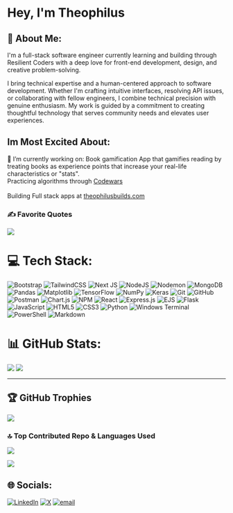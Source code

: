 # Hey, I'm Theophilus

## 💫 About Me: 
I'm a full-stack software engineer currently learning and building through Resilient Coders with a deep love for front-end development, design, and creative problem-solving.

I bring technical expertise and a human-centered approach to software development. Whether I'm crafting intuitive interfaces, resolving API issues, or collaborating with fellow engineers, I combine technical precision with genuine enthusiasm. My work is guided by a commitment to creating thoughtful technology that serves community needs and elevates user experiences.

## Im Most Excited About:
🔭 I’m currently working on: Book gamification App that gamifies reading by treating books as experience points that increase your real-life characteristics or "stats".
<br>Practicing algorithms through [Codewars](https://github.com/TheophilusNdukwe/On-The-Third-Day-Codewars)</br>
<br>Building Full stack apps at [theophilusbuilds.com](http://theophilusbuilds.com)<br>


### ✍️ Favorite Quotes
![](https://quotes-github-readme.vercel.app/api?type=horizontal&theme=radical)




# 💻 Tech Stack:
![Bootstrap](https://img.shields.io/badge/bootstrap-%238511FA.svg?style=for-the-badge&logo=bootstrap&logoColor=white) ![TailwindCSS](https://img.shields.io/badge/tailwindcss-%2338B2AC.svg?style=for-the-badge&logo=tailwind-css&logoColor=white) ![Next JS](https://img.shields.io/badge/Next-black?style=for-the-badge&logo=next.js&logoColor=white) ![NodeJS](https://img.shields.io/badge/node.js-6DA55F?style=for-the-badge&logo=node.js&logoColor=white) ![Nodemon](https://img.shields.io/badge/NODEMON-%23323330.svg?style=for-the-badge&logo=nodemon&logoColor=%BBDEAD) ![MongoDB](https://img.shields.io/badge/MongoDB-%234ea94b.svg?style=for-the-badge&logo=mongodb&logoColor=white) ![Pandas](https://img.shields.io/badge/pandas-%23150458.svg?style=for-the-badge&logo=pandas&logoColor=white) ![Matplotlib](https://img.shields.io/badge/Matplotlib-%23ffffff.svg?style=for-the-badge&logo=Matplotlib&logoColor=black) ![TensorFlow](https://img.shields.io/badge/TensorFlow-%23FF6F00.svg?style=for-the-badge&logo=TensorFlow&logoColor=white) ![NumPy](https://img.shields.io/badge/numpy-%23013243.svg?style=for-the-badge&logo=numpy&logoColor=white) ![Keras](https://img.shields.io/badge/Keras-%23D00000.svg?style=for-the-badge&logo=Keras&logoColor=white) ![Git](https://img.shields.io/badge/git-%23F05033.svg?style=for-the-badge&logo=git&logoColor=white) ![GitHub](https://img.shields.io/badge/github-%23121011.svg?style=for-the-badge&logo=github&logoColor=white) ![Postman](https://img.shields.io/badge/Postman-FF6C37?style=for-the-badge&logo=postman&logoColor=white) ![Chart.js](https://img.shields.io/badge/chart.js-F5788D.svg?style=for-the-badge&logo=chart.js&logoColor=white) ![NPM](https://img.shields.io/badge/NPM-%23CB3837.svg?style=for-the-badge&logo=npm&logoColor=white) ![React](https://img.shields.io/badge/react-%2320232a.svg?style=for-the-badge&logo=react&logoColor=%2361DAFB) ![Express.js](https://img.shields.io/badge/express.js-%23404d59.svg?style=for-the-badge&logo=express&logoColor=%2361DAFB) ![EJS](https://img.shields.io/badge/ejs-%23B4CA65.svg?style=for-the-badge&logo=ejs&logoColor=black) ![Flask](https://img.shields.io/badge/flask-%23000.svg?style=for-the-badge&logo=flask&logoColor=white) ![JavaScript](https://img.shields.io/badge/javascript-%23323330.svg?style=for-the-badge&logo=javascript&logoColor=%23F7DF1E) ![HTML5](https://img.shields.io/badge/html5-%23E34F26.svg?style=for-the-badge&logo=html5&logoColor=white) ![CSS3](https://img.shields.io/badge/css3-%231572B6.svg?style=for-the-badge&logo=css3&logoColor=white) ![Python](https://img.shields.io/badge/python-3670A0?style=for-the-badge&logo=python&logoColor=ffdd54) ![Windows Terminal](https://img.shields.io/badge/Windows%20Terminal-%234D4D4D.svg?style=for-the-badge&logo=windows-terminal&logoColor=white) ![PowerShell](https://img.shields.io/badge/PowerShell-%235391FE.svg?style=for-the-badge&logo=powershell&logoColor=white) ![Markdown](https://img.shields.io/badge/markdown-%23000000.svg?style=for-the-badge&logo=markdown&logoColor=white)
# 📊 GitHub Stats:
![](https://github-readme-stats.vercel.app/api?username=TheophilusNdukwe&theme=merko&hide_border=false&include_all_commits=true&count_private=true)
![](https://nirzak-streak-stats.vercel.app/?user=TheophilusNdukwe&theme=merko&hide_border=false)

---
## 🏆 GitHub Trophies
![](https://github-profile-trophy.vercel.app/?username=TheophilusNdukwe&theme=radical&no-frame=false&no-bg=true&margin-w=4)

### 🔝 Top Contributed Repo & Languages Used
![](https://github-contributor-stats.vercel.app/api?username=TheophilusNdukwe&limit=5&theme=radical&combine_all_yearly_contributions=true)


[![](https://visitcount.itsvg.in/api?id=TheophilusNdukwe&icon=0&color=3)](https://visitcount.itsvg.in)

## 🌐 Socials:
[![LinkedIn](https://img.shields.io/badge/LinkedIn-%230077B5.svg?logo=linkedin&logoColor=white)](https://linkedin.com/in/https://www.linkedin.com/in/theophilus-ndukwe/) [![X](https://img.shields.io/badge/X-black.svg?logo=X&logoColor=white)](https://x.com/https://x.com/Theophilusisag) [![email](https://img.shields.io/badge/Email-D14836?logo=gmail&logoColor=white)](mailto:theondukwe@gmail.com) 
<!-- Proudly created with GPRM ( https://gprm.itsvg.in ) -->

